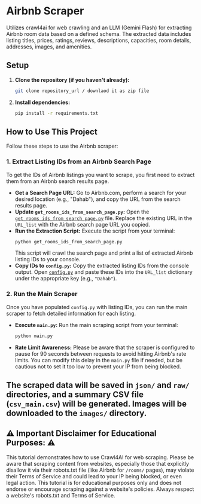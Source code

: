# Airbnb Scraper
Utilizes crawl4ai for web crawling and an LLM (Gemini Flash) for extracting Airbnb room data based on a defined schema. The extracted data includes listing titles, prices, ratings, reviews, descriptions, capacities, room details, addresses, images, and amenities.

## Setup

1.  **Clone the repository (if you haven't already):**
    ```bash
    git clone repository_url / downlaod it as zip file
    ```
2.  **Install dependencies:**
    ```bash
    pip install -r requirements.txt
    ```

## How to Use This Project

Follow these steps to use the Airbnb scraper:

### 1. Extract Listing IDs from an Airbnb Search Page

To get the IDs of Airbnb listings you want to scrape, you first need to extract them from an Airbnb search results page.

*   **Get a Search Page URL:** Go to Airbnb.com, perform a search for your desired location (e.g., "Dahab"), and copy the URL from the search results page.
*   **Update `get_rooms_ids_from_search_page.py`:** Open the [`get_rooms_ids_from_search_page.py`](get_rooms_ids_from_search_page.py) file. Replace the existing URL in the `URL_list` with the Airbnb search page URL you copied.
*   **Run the Extraction Script:** Execute the script from your terminal:
    ```bash
    python get_rooms_ids_from_search_page.py
    ```
    This script will crawl the search page and print a list of extracted Airbnb listing IDs to your console.
*   **Copy IDs to `config.py`:** Copy the extracted listing IDs from the console output. Open [`config.py`](config.py) and paste these IDs into the `URL_list` dictionary under the appropriate key (e.g., `"Dahab"`).

### 2. Run the Main Scraper

Once you have populated `config.py` with listing IDs, you can run the main scraper to fetch detailed information for each listing.

*   **Execute `main.py`:** Run the main scraping script from your terminal:
    ```bash
    python main.py
    ```
*   **Rate Limit Awareness:** Please be aware that the scraper is configured to pause for 90 seconds between requests to avoid hitting Airbnb's rate limits. You can modify this delay in the `main.py` file if needed, but be cautious not to set it too low to prevent your IP from being blocked.

The scraped data will be saved in `json/` and `raw/` directories, and a summary CSV file (`csv_main.csv`) will be generated. Images will be downloaded to the `images/` directory.
---

## ⚠️ Important Disclaimer for Educational Purposes: ⚠️

This tutorial demonstrates how to use Crawl4AI for web scraping. Please be aware that scraping content from websites, especially those that explicitly disallow it via their robots.txt file (like Airbnb for `/rooms/` pages), may violate their Terms of Service and could lead to your IP being blocked, or even legal action. This tutorial is for educational purposes only and does not endorse or encourage scraping against a website's policies. Always respect a website's robots.txt and Terms of Service.